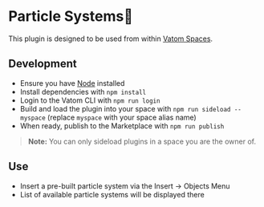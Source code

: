# Particle Systems🔌

This plugin is designed to be used from within [Vatom Spaces](https://vatom.com).
## Development

- Ensure you have [Node](https://nodejs.org) installed
- Install dependencies with `npm install`
- Login to the Vatom CLI with `npm run login`
- Build and load the plugin into your space with `npm run sideload -- myspace` (replace `myspace` with your space alias name)
- When ready, publish to the Marketplace with `npm run publish`

> **Note:** You can only sideload plugins in a space you are the owner of.

## Use

- Insert a pre-built particle system via the Insert -> Objects Menu
- List of available particle systems will be displayed there